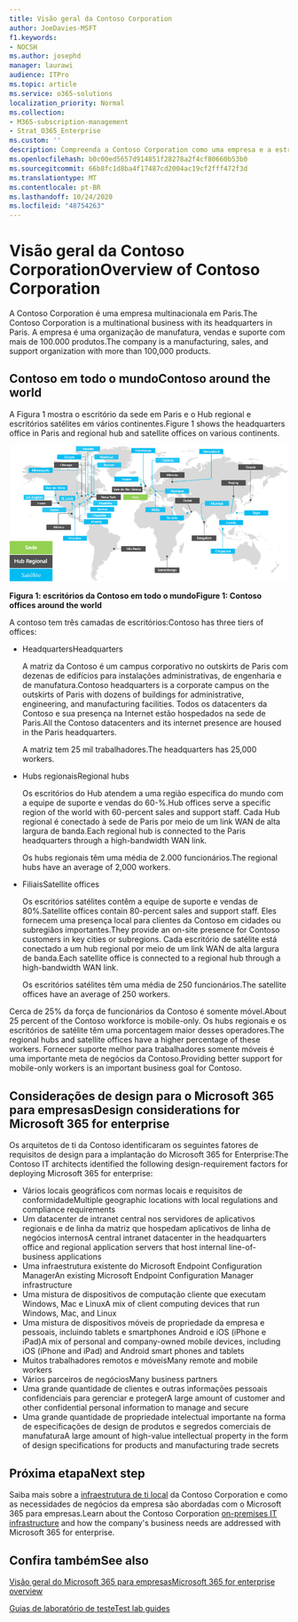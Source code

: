 ```yaml
---
title: Visão geral da Contoso Corporation
author: JoeDavies-MSFT
f1.keywords:
- NOCSH
ms.author: josephd
manager: laurawi
audience: ITPro
ms.topic: article
ms.service: o365-solutions
localization_priority: Normal
ms.collection:
- M365-subscription-management
- Strat_O365_Enterprise
ms.custom: ''
description: Compreenda a Contoso Corporation como uma empresa e a estrutura hierárquica de seus escritórios em todo o mundo.
ms.openlocfilehash: b0c00ed5657d914851f28278a2f4cf80660b53b0
ms.sourcegitcommit: 66b8fc1d8ba4f17487cd2004ac19cf2fff472f3d
ms.translationtype: MT
ms.contentlocale: pt-BR
ms.lasthandoff: 10/24/2020
ms.locfileid: "48754263"
---
```

# <a name="overview-of-contoso-corporation"></a><span data-ttu-id="ba362-103">Visão geral da Contoso Corporation</span><span class="sxs-lookup"><span data-stu-id="ba362-103">Overview of Contoso Corporation</span></span>

<span data-ttu-id="ba362-104">A Contoso Corporation é uma empresa multinacionala em Paris.</span><span class="sxs-lookup"><span data-stu-id="ba362-104">The Contoso Corporation is a multinational business with its headquarters in Paris.</span></span> <span data-ttu-id="ba362-105">A empresa é uma organização de manufatura, vendas e suporte com mais de 100.000 produtos.</span><span class="sxs-lookup"><span data-stu-id="ba362-105">The company is a manufacturing, sales, and support organization with more than 100,000 products.</span></span>

## <a name="contoso-around-the-world"></a><span data-ttu-id="ba362-106">Contoso em todo o mundo</span><span class="sxs-lookup"><span data-stu-id="ba362-106">Contoso around the world</span></span>

<span data-ttu-id="ba362-107">A Figura 1 mostra o escritório da sede em Paris e o Hub regional e escritórios satélites em vários continentes.</span><span class="sxs-lookup"><span data-stu-id="ba362-107">Figure 1 shows the headquarters office in Paris and regional hub and satellite offices on various continents.</span></span>

![Escritórios da Contoso em todo o mundo](../media/contoso-overview/contoso-overview-fig1.png)

<span data-ttu-id="ba362-109">**Figura 1: escritórios da Contoso em todo o mundo**</span><span class="sxs-lookup"><span data-stu-id="ba362-109">**Figure 1: Contoso offices around the world**</span></span>
 
<span data-ttu-id="ba362-110">A contoso tem três camadas de escritórios:</span><span class="sxs-lookup"><span data-stu-id="ba362-110">Contoso has three tiers of offices:</span></span>

- <span data-ttu-id="ba362-111">Headquarters</span><span class="sxs-lookup"><span data-stu-id="ba362-111">Headquarters</span></span>

  <span data-ttu-id="ba362-112">A matriz da Contoso é um campus corporativo no outskirts de Paris com dezenas de edifícios para instalações administrativas, de engenharia e de manufatura.</span><span class="sxs-lookup"><span data-stu-id="ba362-112">Contoso headquarters is a corporate campus on the outskirts of Paris with dozens of buildings for administrative, engineering, and manufacturing facilities.</span></span> <span data-ttu-id="ba362-113">Todos os datacenters da Contoso e sua presença na Internet estão hospedados na sede de Paris.</span><span class="sxs-lookup"><span data-stu-id="ba362-113">All the Contoso datacenters and its internet presence are housed in the Paris headquarters.</span></span>

  <span data-ttu-id="ba362-114">A matriz tem 25 mil trabalhadores.</span><span class="sxs-lookup"><span data-stu-id="ba362-114">The headquarters has 25,000 workers.</span></span>

- <span data-ttu-id="ba362-115">Hubs regionais</span><span class="sxs-lookup"><span data-stu-id="ba362-115">Regional hubs</span></span>

  <span data-ttu-id="ba362-116">Os escritórios do Hub atendem a uma região específica do mundo com a equipe de suporte e vendas do 60-%.</span><span class="sxs-lookup"><span data-stu-id="ba362-116">Hub offices serve a specific region of the world with 60-percent sales and support staff.</span></span> <span data-ttu-id="ba362-117">Cada Hub regional é conectado à sede de Paris por meio de um link WAN de alta largura de banda.</span><span class="sxs-lookup"><span data-stu-id="ba362-117">Each regional hub is connected to the Paris headquarters through a high-bandwidth WAN link.</span></span>

  <span data-ttu-id="ba362-118">Os hubs regionais têm uma média de 2.000 funcionários.</span><span class="sxs-lookup"><span data-stu-id="ba362-118">The regional hubs have an average of 2,000 workers.</span></span>

- <span data-ttu-id="ba362-119">Filiais</span><span class="sxs-lookup"><span data-stu-id="ba362-119">Satellite offices</span></span>

  <span data-ttu-id="ba362-120">Os escritórios satélites contêm a equipe de suporte e vendas de 80%.</span><span class="sxs-lookup"><span data-stu-id="ba362-120">Satellite offices contain 80-percent sales and support staff.</span></span> <span data-ttu-id="ba362-121">Eles fornecem uma presença local para clientes da Contoso em cidades ou subregiãos importantes.</span><span class="sxs-lookup"><span data-stu-id="ba362-121">They provide an on-site presence for Contoso customers in key cities or subregions.</span></span> <span data-ttu-id="ba362-122">Cada escritório de satélite está conectado a um hub regional por meio de um link WAN de alta largura de banda.</span><span class="sxs-lookup"><span data-stu-id="ba362-122">Each satellite office is connected to a regional hub through a high-bandwidth WAN link.</span></span>

  <span data-ttu-id="ba362-123">Os escritórios satélites têm uma média de 250 funcionários.</span><span class="sxs-lookup"><span data-stu-id="ba362-123">The satellite offices have an average of 250 workers.</span></span>

<span data-ttu-id="ba362-124">Cerca de 25% da força de funcionários da Contoso é somente móvel.</span><span class="sxs-lookup"><span data-stu-id="ba362-124">About 25 percent of the Contoso workforce is mobile-only.</span></span> <span data-ttu-id="ba362-125">Os hubs regionais e os escritórios de satélite têm uma porcentagem maior desses operadores.</span><span class="sxs-lookup"><span data-stu-id="ba362-125">The regional hubs and satellite offices have a higher percentage of these workers.</span></span> <span data-ttu-id="ba362-126">Fornecer suporte melhor para trabalhadores somente móveis é uma importante meta de negócios da Contoso.</span><span class="sxs-lookup"><span data-stu-id="ba362-126">Providing better support for mobile-only workers is an important business goal for Contoso.</span></span>

## <a name="design-considerations-for-microsoft-365-for-enterprise"></a><span data-ttu-id="ba362-127">Considerações de design para o Microsoft 365 para empresas</span><span class="sxs-lookup"><span data-stu-id="ba362-127">Design considerations for Microsoft 365 for enterprise</span></span>

<span data-ttu-id="ba362-128">Os arquitetos de ti da Contoso identificaram os seguintes fatores de requisitos de design para a implantação do Microsoft 365 for Enterprise:</span><span class="sxs-lookup"><span data-stu-id="ba362-128">The Contoso IT architects identified the following design-requirement factors for deploying Microsoft 365 for enterprise:</span></span>

- <span data-ttu-id="ba362-129">Vários locais geográficos com normas locais e requisitos de conformidade</span><span class="sxs-lookup"><span data-stu-id="ba362-129">Multiple geographic locations with local regulations and compliance requirements</span></span>
- <span data-ttu-id="ba362-130">Um datacenter de intranet central nos servidores de aplicativos regionais e de linha da matriz que hospedam aplicativos de linha de negócios internos</span><span class="sxs-lookup"><span data-stu-id="ba362-130">A central intranet datacenter in the headquarters office and regional application servers that host internal line-of-business applications</span></span>
- <span data-ttu-id="ba362-131">Uma infraestrutura existente do Microsoft Endpoint Configuration Manager</span><span class="sxs-lookup"><span data-stu-id="ba362-131">An existing Microsoft Endpoint Configuration Manager infrastructure</span></span>
- <span data-ttu-id="ba362-132">Uma mistura de dispositivos de computação cliente que executam Windows, Mac e Linux</span><span class="sxs-lookup"><span data-stu-id="ba362-132">A mix of client computing devices that run Windows, Mac, and Linux</span></span>
- <span data-ttu-id="ba362-133">Uma mistura de dispositivos móveis de propriedade da empresa e pessoais, incluindo tablets e smartphones Android e iOS (iPhone e iPad)</span><span class="sxs-lookup"><span data-stu-id="ba362-133">A mix of personal and company-owned mobile devices, including iOS (iPhone and iPad) and Android smart phones and tablets</span></span>
- <span data-ttu-id="ba362-134">Muitos trabalhadores remotos e móveis</span><span class="sxs-lookup"><span data-stu-id="ba362-134">Many remote and mobile workers</span></span>
- <span data-ttu-id="ba362-135">Vários parceiros de negócios</span><span class="sxs-lookup"><span data-stu-id="ba362-135">Many business partners</span></span>
- <span data-ttu-id="ba362-136">Uma grande quantidade de clientes e outras informações pessoais confidenciais para gerenciar e proteger</span><span class="sxs-lookup"><span data-stu-id="ba362-136">A large amount of customer and other confidential personal information to manage and secure</span></span>
- <span data-ttu-id="ba362-137">Uma grande quantidade de propriedade intelectual importante na forma de especificações de design de produtos e segredos comerciais de manufatura</span><span class="sxs-lookup"><span data-stu-id="ba362-137">A large amount of high-value intellectual property in the form of design specifications for products and manufacturing trade secrets</span></span>

## <a name="next-step"></a><span data-ttu-id="ba362-138">Próxima etapa</span><span class="sxs-lookup"><span data-stu-id="ba362-138">Next step</span></span>

<span data-ttu-id="ba362-139">Saiba mais sobre a [infraestrutura de ti local](contoso-infra-needs.md) da Contoso Corporation e como as necessidades de negócios da empresa são abordadas com o Microsoft 365 para empresas.</span><span class="sxs-lookup"><span data-stu-id="ba362-139">Learn about the Contoso Corporation [on-premises IT infrastructure](contoso-infra-needs.md) and how the company's business needs are addressed with Microsoft 365 for enterprise.</span></span>

## <a name="see-also"></a><span data-ttu-id="ba362-140">Confira também</span><span class="sxs-lookup"><span data-stu-id="ba362-140">See also</span></span>

[<span data-ttu-id="ba362-141">Visão geral do Microsoft 365 para empresas</span><span class="sxs-lookup"><span data-stu-id="ba362-141">Microsoft 365 for enterprise overview</span></span>](microsoft-365-overview.md)

[<span data-ttu-id="ba362-142">Guias de laboratório de teste</span><span class="sxs-lookup"><span data-stu-id="ba362-142">Test lab guides</span></span>](m365-enterprise-test-lab-guides.md)
